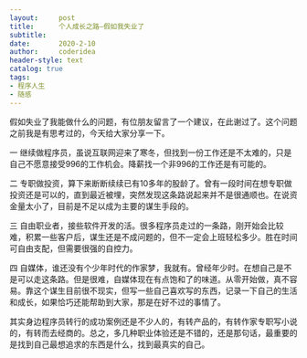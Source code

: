 ```yaml
---
layout:     post
title:      个人成长之路—假如我失业了
subtitle:   
date:       2020-2-10
author:     coderidea
header-style: text
catalog: true
tags:
- 程序人生
- 随感
--- 
```

<p>假如失业了我能做什么的问题，有位朋友留言了一个建议，在此谢过了。这个问题之前我是有思考过的，今天给大家分享一下。</p>

<p>一 继续做程序员，虽说互联网迎来了寒冬，但找到一份工作还是不太难的，只是自己不愿意接受996的工作机会。降薪找一个非996的工作还是有可能的。</p>

<p>二 专职做投资，算下来断断续续已有10多年的股龄了。曾有一段时间在想专职做投资还是可以的，直到最近被埋，突然发现这条路说起来并不是很通顺也。在说资金量太小了，目前是不足以成为主要的谋生手段的。</p>

<p>三 自由职业者，接些软件开发的活。很多程序员走过的一条路，刚开始会比较难，积累一些客户后，谋生还是不成问题的，但不一定会上班轻松多少。胜在时间可自由支配，但需要很强的自控力。</p>

<p>四 自媒体，谁还没有个少年时代的作家梦，我就有。曾经年少时。在想自己是不是可以走这条路。但是很难，自媒体现在有点饱和了的味道。从零开始做，真不容易。靠这个谋生目前很不现实，但写一些自己喜欢写的东西，记录一下自己的生活和成长，如果恰巧还能帮助到大家，那是在好不过的事情了。</p>

<p>其实身边程序员转行的成功案例还是不少人的，有转产品的，有转作家专职写小说的，有转而去经商的。总之，多几种职业体验还是不错的，还是那句话，最重要的是找到自己最想追求的东西是什么，找到最真实的自己。</p>
